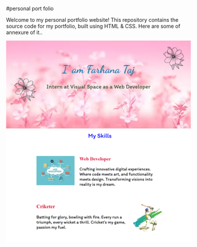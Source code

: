 
#personal port folio

Welcome to my personal portfolio website! 
This repository contains the source code for my portfolio, built using HTML & CSS.
Here are some of annexure of it..

![image Alt](https://github.com/taj-coder/intern-portfolio/blob/main/Screenshot%202025-01-26%20235217.png)
![image Alt](https://github.com/taj-coder/intern-portfolio/blob/main/Screenshot%202025-01-26%20235305.png)
